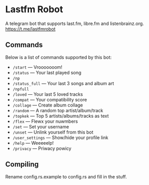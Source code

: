 # Lastfm Robot

A telegram bot that supports last.fm, libre.fm and listenbrainz.org.
https://t.me/lastfmrobot

## Commands

Below is a list of commands supported by this bot:

- `/start` — Vrooooooom!
- `/status` — Your last played song
- `/np`
- `/status_full` — Your last 3 songs and album art
- `/npfull`
- `/loved` — Your last 5 loved tracks
- `/compat` — Your compatibility score
- `/collage` — Create album collage
- `/random` — A random top artist/album/track
- `/topkek` — Top 5 artists/albums/tracks as text
- `/flex` — Flewx your nuwmbers
- `/set` — Set your username
- `/unset` — Unlink yourself from this bot
- `/user_settings` — Show/hide your profile link
- `/help` — Weeeeelp!
- `/privacy` — Priwacy powicy

## Compiling

Rename config.rs.example to config.rs and fill in the stuff.
